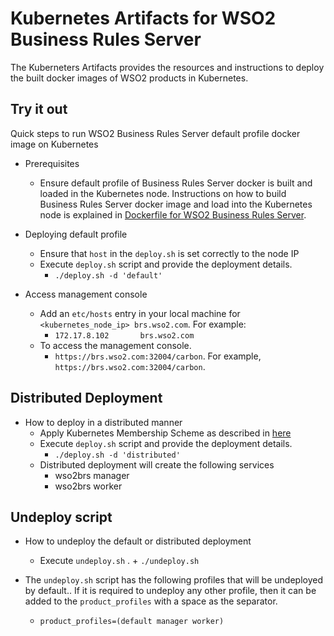 # Kubernetes Artifacts for WSO2 Business Rules Server #
The Kuberneters Artifacts provides the resources and instructions to deploy the built docker images of WSO2 products in Kubernetes.

## Try it out
Quick steps to run WSO2 Business Rules Server default profile docker image on Kubernetes

* Prerequisites
    - Ensure default profile of Business Rules Server docker is built and loaded in the Kubernetes node.
    Instructions on how to build Business Rules Server docker image and load into the Kubernetes node is explained in [Dockerfile for WSO2 Business Rules Server](https://github.com/wso2/dockerfiles/blob/master/wso2brs/README.md#building-the-docker-images).

* Deploying default profile
    - Ensure that `host` in the `deploy.sh` is set correctly to the node IP  
    - Execute `deploy.sh` script and provide the deployment details.
        + `./deploy.sh -d 'default'`

* Access management console
    - Add an `etc/hosts` entry in your local machine for `<kubernetes_node_ip> brs.wso2.com`. For example:
        + `172.17.8.102       brs.wso2.com`
    - To access the management console.
        +  `https://brs.wso2.com:32004/carbon`. For example, `https://brs.wso2.com:32004/carbon`.

## Distributed Deployment

* How to deploy in a distributed manner
    - Apply Kubernetes Membership Scheme as described in [here](https://docs.wso2.com/display/KA100/Kubernetes+Membership+Scheme+for+WSO2+Carbon)
    - Execute `deploy.sh` script and provide the deployment details.
        + `./deploy.sh -d 'distributed'`
    - Distributed deployment will create the following services
        + wso2brs manager
        + wso2brs worker

## Undeploy script

* How to undeploy the default or distributed deployment
    - Execute `undeploy.sh` .
          + `./undeploy.sh`

* The `undeploy.sh` script has the following profiles that will be undeployed by default.. If it is required to undeploy any other profile, then it can be added to the `product_profiles` with a space as the separator.
    - `product_profiles=(default manager worker)`
